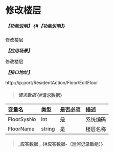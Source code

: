 # 修改楼层

##### _【功能说明】_ {#【功能说明】}

修改楼层

_**【应用场景】**_

修改楼层

_**【接口地址】**_

http://ip:port/ResidentAction/Floor/EditFloor

> #### _请求数据_ {#请求数据}

| 变量名 | 类型 | 是否必须 | 描述 |
| :--- | :--- | :--- | :--- |
| FloorSysNo | int | 是 | 系统编码 |
| FloorName| string| 是 | 楼层名称 |



> #### _应答数据 _ {#应答数据-（巡河记录数组）}



